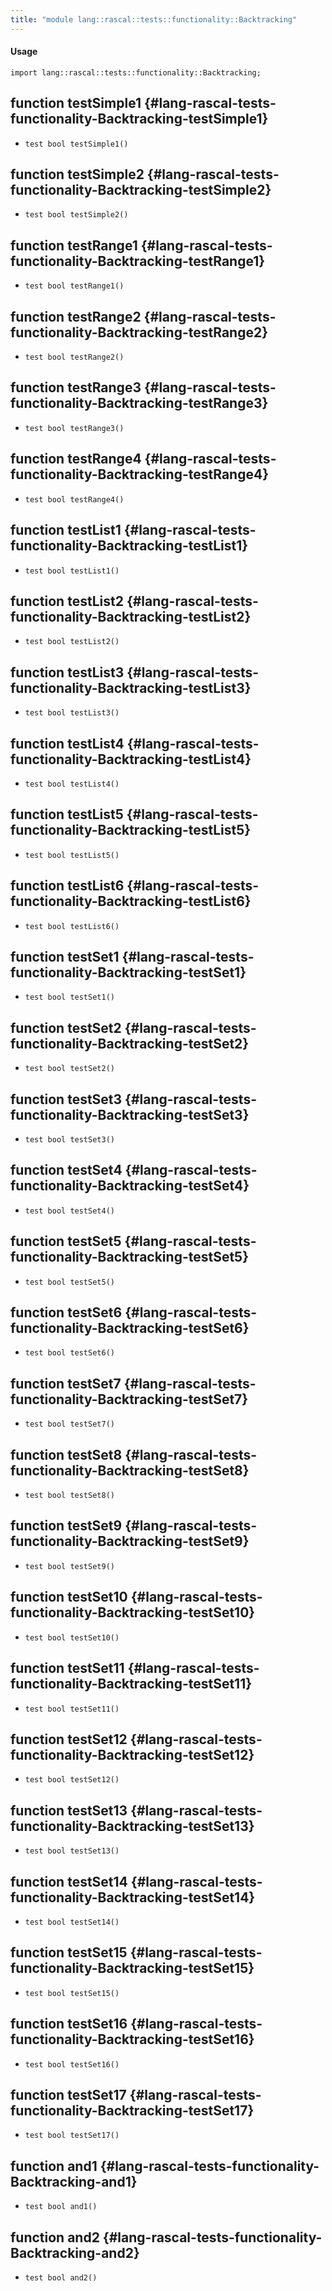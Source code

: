 ```yaml
---
title: "module lang::rascal::tests::functionality::Backtracking"
---
```


#### Usage

`import lang::rascal::tests::functionality::Backtracking;`


## function testSimple1 {#lang-rascal-tests-functionality-Backtracking-testSimple1}

* ``test bool testSimple1()``

## function testSimple2 {#lang-rascal-tests-functionality-Backtracking-testSimple2}

* ``test bool testSimple2()``

## function testRange1 {#lang-rascal-tests-functionality-Backtracking-testRange1}

* ``test bool testRange1()``

## function testRange2 {#lang-rascal-tests-functionality-Backtracking-testRange2}

* ``test bool testRange2()``

## function testRange3 {#lang-rascal-tests-functionality-Backtracking-testRange3}

* ``test bool testRange3()``

## function testRange4 {#lang-rascal-tests-functionality-Backtracking-testRange4}

* ``test bool testRange4()``

## function testList1 {#lang-rascal-tests-functionality-Backtracking-testList1}

* ``test bool testList1()``

## function testList2 {#lang-rascal-tests-functionality-Backtracking-testList2}

* ``test bool testList2()``

## function testList3 {#lang-rascal-tests-functionality-Backtracking-testList3}

* ``test bool testList3()``

## function testList4 {#lang-rascal-tests-functionality-Backtracking-testList4}

* ``test bool testList4()``

## function testList5 {#lang-rascal-tests-functionality-Backtracking-testList5}

* ``test bool testList5()``

## function testList6 {#lang-rascal-tests-functionality-Backtracking-testList6}

* ``test bool testList6()``

## function testSet1 {#lang-rascal-tests-functionality-Backtracking-testSet1}

* ``test bool testSet1()``

## function testSet2 {#lang-rascal-tests-functionality-Backtracking-testSet2}

* ``test bool testSet2()``

## function testSet3 {#lang-rascal-tests-functionality-Backtracking-testSet3}

* ``test bool testSet3()``

## function testSet4 {#lang-rascal-tests-functionality-Backtracking-testSet4}

* ``test bool testSet4()``

## function testSet5 {#lang-rascal-tests-functionality-Backtracking-testSet5}

* ``test bool testSet5()``

## function testSet6 {#lang-rascal-tests-functionality-Backtracking-testSet6}

* ``test bool testSet6()``

## function testSet7 {#lang-rascal-tests-functionality-Backtracking-testSet7}

* ``test bool testSet7()``

## function testSet8 {#lang-rascal-tests-functionality-Backtracking-testSet8}

* ``test bool testSet8()``

## function testSet9 {#lang-rascal-tests-functionality-Backtracking-testSet9}

* ``test bool testSet9()``

## function testSet10 {#lang-rascal-tests-functionality-Backtracking-testSet10}

* ``test bool testSet10()``

## function testSet11 {#lang-rascal-tests-functionality-Backtracking-testSet11}

* ``test bool testSet11()``

## function testSet12 {#lang-rascal-tests-functionality-Backtracking-testSet12}

* ``test bool testSet12()``

## function testSet13 {#lang-rascal-tests-functionality-Backtracking-testSet13}

* ``test bool testSet13()``

## function testSet14 {#lang-rascal-tests-functionality-Backtracking-testSet14}

* ``test bool testSet14()``

## function testSet15 {#lang-rascal-tests-functionality-Backtracking-testSet15}

* ``test bool testSet15()``

## function testSet16 {#lang-rascal-tests-functionality-Backtracking-testSet16}

* ``test bool testSet16()``

## function testSet17 {#lang-rascal-tests-functionality-Backtracking-testSet17}

* ``test bool testSet17()``

## function and1 {#lang-rascal-tests-functionality-Backtracking-and1}

* ``test bool and1()``

## function and2 {#lang-rascal-tests-functionality-Backtracking-and2}

* ``test bool and2()``


